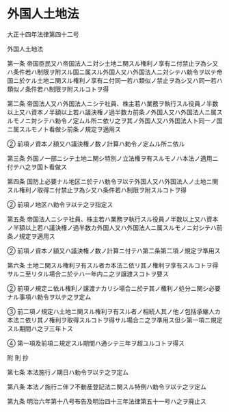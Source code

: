 # 外国人土地法

大正十四年法律第四十二号

外国人土地法

第一条 帝国臣民又ハ帝国法人ニ対シ土地ニ関スル権利ノ享有ニ付禁止ヲ為シ又ハ条件若ハ制限ヲ附スル国ニ属スル外国人又ハ外国法人ニ対シテハ勅令ヲ以テ帝国ニ於ケル土地ニ関スル権利ノ享有ニ付同一若ハ類似ノ禁止ヲ為シ又ハ同一若ハ類似ノ条件若ハ制限ヲ附スルコトヲ得

第二条 帝国法人又ハ外国法人ニシテ社員、株主若ハ業務ヲ執行スル役員ノ半数以上又ハ資本ノ半額以上若ハ議決権ノ過半数カ前条ノ外国人又ハ外国法人ニ属スルモノニ対シテハ勅令ノ定ムル所ニ依リ之ヲ其ノ外国人又ハ外国法人ト同一ノ国ニ属スルモノト看做シ前条ノ規定ヲ適用ス

② 前項ノ資本ノ額又ハ議決権ノ数ノ計算ハ勅令ノ定ムル所ニ依ル

第三条 外国ノ一部ニシテ土地ニ関シ特別ノ立法権ヲ有スルモノハ本法ノ適用ニ付テハ之ヲ国ト看做ス

第四条 国防上必要ナル地区ニ於テハ勅令ヲ以テ外国人又ハ外国法人ノ土地ニ関スル権利ノ取得ニ付禁止ヲ為シ又ハ条件若ハ制限ヲ附スルコトヲ得

② 前項ノ地区ハ勅令ヲ以テ之ヲ指定ス

第五条 帝国法人ニシテ社員、株主若ハ業務ヲ執行スル役員ノ半数以上又ハ資本ノ半額以上若ハ議決権ノ過半数カ外国人又ハ外国法人ニ属スルモノニ対シテハ前条ノ規定ヲ適用ス

② 前項ノ資本ノ額又ハ議決権ノ数ノ計算ニ付テハ第二条第二項ノ規定ヲ準用ス

第六条 土地ニ関スル権利ヲ有スル者カ本法ニ依リ其ノ権利ヲ享有スルコトヲ得サルニ至リタル場合ニ於テハ一年内ニ之ヲ譲渡スコトヲ要ス

② 前項ノ規定ニ依ル権利ノ譲渡ナカリシ場合ニ於テ其ノ権利ノ処分ニ関シ必要ナル事項ハ勅令ヲ以テ之ヲ定ム

③ 前二項ノ規定ハ土地ニ関スル権利ヲ有スル者ノ相続人其ノ他ノ包括承継人カ本法ニ依リ其ノ権利ヲ取得スルコトヲ得サル場合ニ之ヲ準用ス但シ第一項ニ規定スル期間ハ之ヲ三年トス

④ 第一項及前項ニ規定スル期間ハ通シテ三年ヲ超ユルコトヲ得ス

附 則 抄

第七条 本法施行ノ期日ハ勅令ヲ以テ之ヲ定ム

第八条 本法ノ施行ニ伴フ不動産登記法ニ関スル特例ハ勅令ヲ以テ之ヲ定ム

第九条 明治六年第十八号布告及明治四十三年法律第五十一号ハ之ヲ廃止ス
